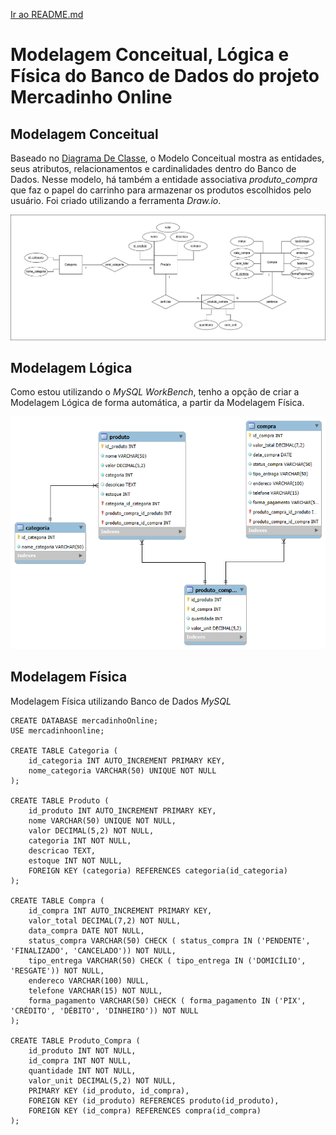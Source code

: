 [Ir ao README.md](../../../README.md "Ir para README.d")

# Modelagem Conceitual, Lógica e Física do Banco de Dados do projeto Mercadinho Online

## Modelagem Conceitual
Baseado no [Diagrama De Classe](../Diagramas-UML/diagrama-de-classe.drawio.png), o Modelo Conceitual mostra as entidades, seus atributos, relacionamentos e cardinalidades dentro do Banco de Dados. Nesse modelo, há também a entidade associativa *produto_compra* que faz o papel do carrinho para armazenar os produtos escolhidos pelo usuário. Foi criado utilizando a ferramenta _Draw.io_.

![Modelagem Conceitual](modelagem-conceitual.drawio.png)


## Modelagem Lógica
Como estou utilizando o _MySQL WorkBench_, tenho a opção de criar a Modelagem Lógica de forma automática, a partir da Modelagem Física.

![Modelagem Lógica](modelagem-logica.png)


## Modelagem Física

Modelagem Física utilizando Banco de Dados _MySQL_

```
CREATE DATABASE mercadinhoOnline;
USE mercadinhoonline;

CREATE TABLE Categoria (
	id_categoria INT AUTO_INCREMENT PRIMARY KEY,
	nome_categoria VARCHAR(50) UNIQUE NOT NULL
);

CREATE TABLE Produto (
	id_produto INT AUTO_INCREMENT PRIMARY KEY,
    nome VARCHAR(50) UNIQUE NOT NULL,
    valor DECIMAL(5,2) NOT NULL,
    categoria INT NOT NULL,
    descricao TEXT,
    estoque INT NOT NULL,
    FOREIGN KEY (categoria) REFERENCES categoria(id_categoria)
);

CREATE TABLE Compra (
	id_compra INT AUTO_INCREMENT PRIMARY KEY,
    valor_total DECIMAL(7,2) NOT NULL,
    data_compra DATE NOT NULL,
    status_compra VARCHAR(50) CHECK ( status_compra IN ('PENDENTE', 'FINALIZADO', 'CANCELADO')) NOT NULL,
    tipo_entrega VARCHAR(50) CHECK ( tipo_entrega IN ('DOMICÍLIO', 'RESGATE')) NOT NULL,
    endereco VARCHAR(100) NULL,
    telefone VARCHAR(15) NOT NULL,
    forma_pagamento VARCHAR(50) CHECK ( forma_pagamento IN ('PIX', 'CRÉDITO', 'DÉBITO', 'DINHEIRO')) NOT NULL
);

CREATE TABLE Produto_Compra (
    id_produto INT NOT NULL,
    id_compra INT NOT NULL,
    quantidade INT NOT NULL,
    valor_unit DECIMAL(5,2) NOT NULL,
    PRIMARY KEY (id_produto, id_compra),
    FOREIGN KEY (id_produto) REFERENCES produto(id_produto),
    FOREIGN KEY (id_compra) REFERENCES compra(id_compra)
);
```

